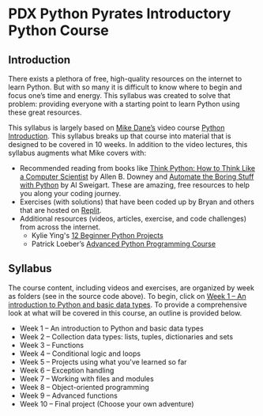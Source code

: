 # PDX Python Pyrates Introductory Python Course

## Introduction

There exists a plethora of free, high-quality resources on the internet to learn Python. But with so many it is difficult to know where to begin and focus one’s time and energy. This syllabus was created to solve that problem: providing everyone with a starting point to learn Python using these great resources.

This syllabus is largely based on [Mike Dane’s](https://www.mikedane.com) video course [Python Introduction](https://www.mikedane.com/programming-languages/python/). This syllabus breaks up that course into material that is designed to be covered in 10 weeks. In addition to the video lectures, this syllabus augments what Mike covers with:

* Recommended reading from books like [Think Python: How to Think Like a Computer Scientist](https://greenteapress.com/thinkpython2/thinkpython2.pdf) by Allen B. Downey and [Automate the Boring Stuff with Python](https://automatetheboringstuff.com/) by Al Sweigart. These are amazing, free resources to help you along your coding journey.
* Exercises (with solutions) that have been coded up by Bryan and others that are hosted on [Replit](https://replit.com/). 
* Additional resources (videos, articles, exercise, and code challenges) from across the internet.
  * Kylie Ying's [12 Beginner Python Projects](https://www.youtube.com/watch?v=8ext9G7xspg)
  * Patrick Loeber’s [Advanced Python Programming Course](https://www.python-engineer.com/courses/advancedpython/) 

## Syllabus

The course content, including videos and exercises, are organized by week as folders (see in the source code above). To begin, click on [Week 1 – An introduction to Python and basic data types](#). To provide a comprehensive look at what will be covered in this course, an outline is provided below.

* Week 1 – An introduction to Python and basic data types
* Week 2 – Collection data types: lists, tuples, dictionaries and sets
* Week 3 – Functions
* Week 4 – Conditional logic and loops
* Week 5 – Projects using what you've learned so far
* Week 6 – Exception handling
* Week 7 – Working with files and modules
* Week 8 – Object-oriented programming
* Week 9 – Advanced functions
* Week 10 – Final project (Choose your own adventure)
